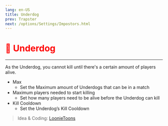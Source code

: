 ```yaml
---
lang: en-US
title: Underdog
prev: Trapster
next: /options/Settings/Impostors.html
---
```


# <font color="red">🐶 <b>Underdog</b></font> <Badge text="Killing" type="tip" vertical="middle"/>
---

As the Underdog, you cannot kill until there's a certain amount of players alive.
* Max
  * Set the Maximum amount of Underdogs that can be in a match
* Maximum players needed to start killing
  * Set how many players need to be alive before the Underdog can kill
* Kill Cooldown
  * Set the Underdog’s Kill Cooldown

> Idea & Coding: [LoonieToons](https://github.com/Loonie-Toons)